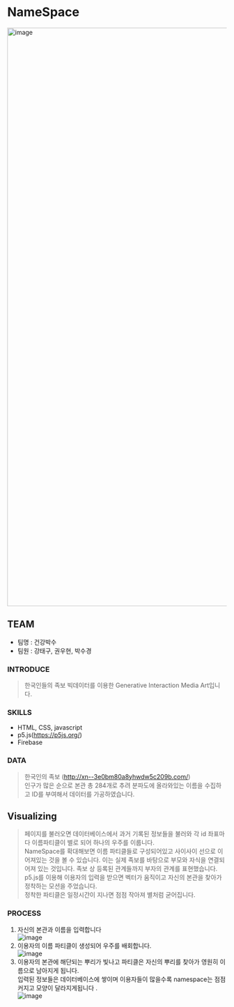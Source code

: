 # NameSpace
<img width="1328" alt="image" src="https://user-images.githubusercontent.com/82695772/174470080-d0b5a7c7-e9cb-45ea-a2d2-e4dd8680e7d9.png">

## TEAM
- 팀명 : 건강박수
- 팀원 : 강태구, 권우현, 박수경
 
### INTRODUCE
>한국인들의 족보 빅데이터를 이용한 Generative Interaction Media Art입니다.

### SKILLS
- HTML, CSS, javascript</br>
- p5.js(https://p5js.org/)</br>
- Firebase

### DATA
>한국인의 족보 (http://xn--3e0bm80a8yhwdw5c209b.com/) </br>
  인구가 많은 순으로 본관 총 284개로 추려 분파도에 올라와있는 이름을 수집하고 ID를 부여해서 데이터를 가공하였습니다. 
  
## Visualizing
>페이지를 불러오면 데이터베이스에서 과거 기록된 정보들을 불러와 각 id 좌표마다 이름파티클이 별로 되어 하나의 우주를 이룹니다. </br>
>NameSpace를 확대해보면 이름 파티클들로 구성되어있고 사이사이 선으로 이어져있는 것을 볼 수 있습니다. 이는 실제 족보를 바탕으로 부모와 자식을 연결되어져 있는 것입니다. 족보 상 등록된 관계들까지 부자의 관계를 표현했습니다.  </br>
>p5.js를 이용해 이용자의 입력을 받으면 벡터가 움직이고 자신의 본관을 찾아가 정착하는 모션을 주었습니다. </br>
>정착한 파티클은 일정시간이 지나면 점점 작아져 별처럼 굳어집니다. </br>


### PROCESS
1. 자신의 본관과 이름을 입력합니다 </br>
![image](https://user-images.githubusercontent.com/82695772/177475398-35b9b959-10db-47b2-96e9-894d7930c70b.png)
2. 이용자의 이름 파티클이 생성되어 우주를 배회합니다.</br>
![image](https://user-images.githubusercontent.com/82695772/177475451-09ac3de5-18b9-4fa8-8be0-9d2b5bc48fad.png)
3. 이용자의 본관에 해단되는 뿌리가 빛나고 파티클은 자신의 뿌리를 찾아가 영원히 이름으로 남아지게 됩니다.</br> 
입력된 정보들은 데이터베이스에 쌓이며 이용자들이 많을수록 namespace는 점점 커지고 모양이 달라지게됩니다 .</br>
![image](https://user-images.githubusercontent.com/82695772/177475609-d05b710c-b25d-4e19-aede-e6fa7b149f3f.png)

